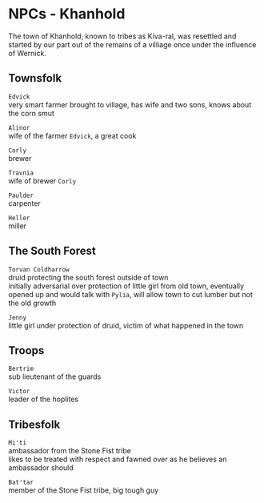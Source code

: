 # NPCs - Khanhold

The town of Khanhold, known to tribes as Kiva-ral, was resettled and started by our part out of the remains of a villiage once under the influence of Wernick.  

## Townsfolk  

`Edvick`  
very smart farmer brought to village, has wife and two sons, knows about the corn smut  

`Alinor`  
wife of the farmer `Edvick`, a great cook  

`Corly`  
brewer  

`Travnia`  
wife of brewer `Corly`  

`Paulder`  
carpenter  

`Heller`  
miller  

## The South Forest  

`Torvan Coldharrow`  
druid protecting the south forest outside of town  
initially adversarial over protection of little girl from old town, eventually opened up and would talk with `Pylia`, will allow town to cut lumber but not the old growth  

`Jenny`  
little girl under protection of druid, victim of what happened in the town  

## Troops  

`Bertrim`  
sub lieutenant of the guards  

`Victor`  
leader of the hoplites  

## Tribesfolk  

`Mi'ti`  
ambassador from the Stone Fist tribe  
likes to be treated with respect and fawned over as he believes an ambassador should  

`Bat'tar`  
member of the Stone Fist tribe, big tough guy  

